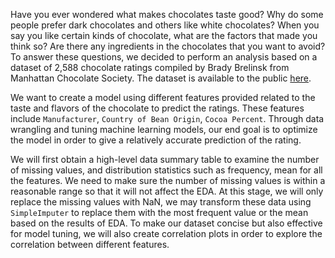 Have you ever wondered what makes chocolates taste good? Why do some people prefer dark chocolates and others like white chocolates? When you say you like certain kinds of chocolate, what are the factors that made you think so? Are there any ingredients in the chocolates that you want to avoid? To answer these questions, we decided to perform an analysis based on a dataset of 2,588 chocolate ratings compiled by Brady Brelinsk from Manhattan Chocolate Society. The dataset is available to the public [here](http://flavorsofcacao.com/chocolate_database.html).



We want to create a model using different features provided related to the taste and flavors of the chocolate to predict the ratings. These features include `Manufacturer`, `Country of Bean Origin`, `Cocoa Percent`. Through data wrangling and tuning machine learning models, our end goal is to optimize the model in order to give a relatively accurate prediction of the rating.



We will first obtain a high-level data summary table to examine the number of missing values, and distribution statistics such as frequency, mean for all the features. We need to make sure the number of missing values is within a reasonable range so that it will not affect the EDA. At this stage, we will only replace the missing values with NaN, we may transform these data using `SimpleImputer` to replace them with the most frequent value or the mean based on the results of EDA. To make our dataset concise but also effective for model tuning, we will also create correlation plots in order to explore the correlation between different features. 
